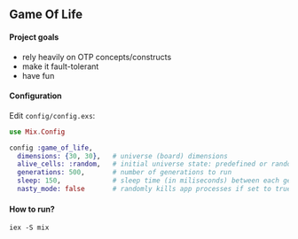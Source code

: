 ## Game Of Life

#### Project goals

  - rely heavily on OTP concepts/constructs
  - make it fault-tolerant
  - have fun

#### Configuration

Edit `config/config.exs`:

```elixir
use Mix.Config

config :game_of_life,
  dimensions: {30, 30},   # universe (board) dimensions
  alive_cells: :random,   # initial universe state: predefined or random
  generations: 500,       # number of generations to run
  sleep: 150,             # sleep time (in miliseconds) between each generation
  nasty_mode: false       # randomly kills app processes if set to true
```

#### How to run?

`iex -S mix`
